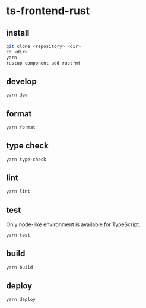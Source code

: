 # ts-frontend-rust

## install

```sh
git clone <repository> <dir>
cd <dir>
yarn
rustup component add rustfmt
```

## develop

```sh
yarn dev
```

## format

```sh
yarn format
```

## type check

```sh
yarn type-check
```

## lint

```sh
yarn lint
```

## test

Only node-like environment is available for TypeScript.

```sh
yarn test
```

## build

```sh
yarn build
```

## deploy

```sh
yarn deploy
```
